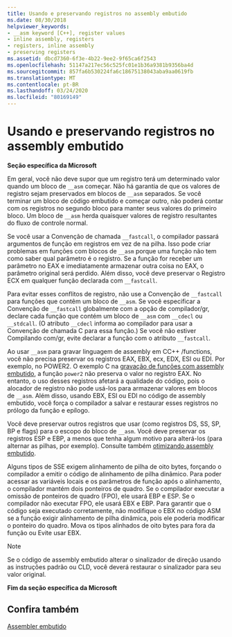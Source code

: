 ```yaml
---
title: Usando e preservando registros no assembly embutido
ms.date: 08/30/2018
helpviewer_keywords:
- __asm keyword [C++], register values
- inline assembly, registers
- registers, inline assembly
- preserving registers
ms.assetid: dbcd7360-6f3e-4b22-9ee2-9f65ca6f2543
ms.openlocfilehash: 51147a217ec56c525fc01e1b36a9381b9356ba4d
ms.sourcegitcommit: 857fa6b530224fa6c18675138043aba9aa0619fb
ms.translationtype: MT
ms.contentlocale: pt-BR
ms.lasthandoff: 03/24/2020
ms.locfileid: "80169149"
---
```

# <a name="using-and-preserving-registers-in-inline-assembly"></a>Usando e preservando registros no assembly embutido

**Seção específica da Microsoft**

Em geral, você não deve supor que um registro terá um determinado valor quando um bloco de `__asm` começar. Não há garantia de que os valores de registro sejam preservados em blocos de `__asm` separados. Se você terminar um bloco de código embutido e começar outro, não poderá contar com os registros no segundo bloco para manter seus valores do primeiro bloco. Um bloco de `__asm` herda quaisquer valores de registro resultantes do fluxo de controle normal.

Se você usar a Convenção de chamada `__fastcall`, o compilador passará argumentos de função em registros em vez de na pilha. Isso pode criar problemas em funções com blocos de `__asm` porque uma função não tem como saber qual parâmetro é o registro. Se a função for receber um parâmetro no EAX e imediatamente armazenar outra coisa no EAX, o parâmetro original será perdido. Além disso, você deve preservar o Registro ECX em qualquer função declarada com `__fastcall`.

Para evitar esses conflitos de registro, não use a Convenção de `__fastcall` para funções que contêm um bloco de `__asm`. Se você especificar a Convenção de `__fastcall` globalmente com a opção de compilador/gr, declare cada função que contém um bloco de `__asm` com `__cdecl` ou `__stdcall`. (O atributo `__cdecl` informa ao compilador para usar a Convenção de chamada C para essa função.) Se você não estiver Compilando com/gr, evite declarar a função com o atributo `__fastcall`.

Ao usar `__asm` para gravar linguagem de assembly em CC++ /functions, você não precisa preservar os registros EAX, EBX, ecx, EDX, ESI ou EDI. Por exemplo, no POWER2. O exemplo C na [gravação de funções com assembly embutido](../../assembler/inline/writing-functions-with-inline-assembly.md), a função `power2` não preserva o valor no registro EAX. No entanto, o uso desses registros afetará a qualidade do código, pois o alocador de registro não pode usá-los para armazenar valores em blocos de `__asm`. Além disso, usando EBX, ESI ou EDI no código de assembly embutido, você força o compilador a salvar e restaurar esses registros no prólogo da função e epílogo.

Você deve preservar outros registros que usar (como registros DS, SS, SP, BP e flags) para o escopo do bloco de `__asm`. Você deve preservar os registros ESP e EBP, a menos que tenha algum motivo para alterá-los (para alternar as pilhas, por exemplo). Consulte também [otimizando assembly embutido](../../assembler/inline/optimizing-inline-assembly.md).

Alguns tipos de SSE exigem alinhamento de pilha de oito bytes, forçando o compilador a emitir o código de alinhamento de pilha dinâmico. Para poder acessar as variáveis locais e os parâmetros de função após o alinhamento, o compilador mantém dois ponteiros de quadro.  Se o compilador executar a omissão de ponteiros de quadro (FPO), ele usará EBP e ESP.  Se o compilador não executar FPO, ele usará EBX e EBP. Para garantir que o código seja executado corretamente, não modifique o EBX no código ASM se a função exigir alinhamento de pilha dinâmica, pois ele poderia modificar o ponteiro do quadro. Mova os tipos alinhados de oito bytes para fora da função ou Evite usar EBX.

> [!NOTE]
>  Se o código de assembly embutido alterar o sinalizador de direção usando as instruções padrão ou CLD, você deverá restaurar o sinalizador para seu valor original.

**Fim da seção específica da Microsoft**

## <a name="see-also"></a>Confira também

[Assembler embutido](../../assembler/inline/inline-assembler.md)<br/>
